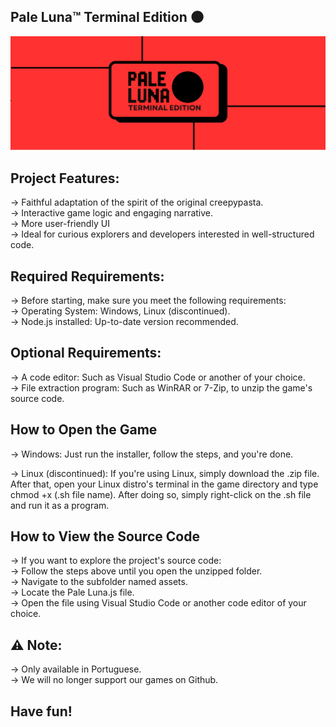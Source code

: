 Pale Luna™ Terminal Edition 🌑
------------------------------------------------------------------------------------------------------                                 

![26.jpg](26.jpg)
     
Project Features:
------------------------------------------------------------------------------------------------------
-> Faithful adaptation of the spirit of the original creepypasta.                                                                       
-> Interactive game logic and engaging narrative.                                                                                                                                              
-> More user-friendly UI                                                                                                                                              
-> Ideal for curious explorers and developers interested in well-structured code.

Required Requirements:
------------------------------------------------------------------------------------------------------
-> Before starting, make sure you meet the following requirements:                                                                       
-> Operating System: Windows, Linux (discontinued).                                                                                                                                              
-> Node.js installed: Up-to-date version recommended.

Optional Requirements:
------------------------------------------------------------------------------------------------------
-> A code editor: Such as Visual Studio Code or another of your choice.                                                                       
-> File extraction program: Such as WinRAR or 7-Zip, to unzip the game's source code.

How to Open the Game
--------------------------------------------------------------------------------------
-> Windows: Just run the installer, follow the steps, and you're done.

-> Linux (discontinued): If you're using Linux, simply download the .zip file. After that, open your Linux distro's terminal in the game directory and type chmod +x (.sh file name). After doing so, simply right-click on the .sh file and run it as a program.

How to View the Source Code
------------------------------------------------------------------------------------------------------
-> If you want to explore the project's source code:                                                                                                                                              
-> Follow the steps above until you open the unzipped folder.                                                                                                                                              
-> Navigate to the subfolder named assets.                                                                                                                                              
-> Locate the Pale Luna.js file.                                                                                                                                              
-> Open the file using Visual Studio Code or another code editor of your choice.

⚠️ Note:
------------------------------------------------------------------------------------------------------
-> Only available in Portuguese.                                                                                                        
-> We will no longer support our games on Github.

Have fun!
------------------------------------------------------------------------------------------------------
